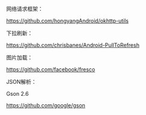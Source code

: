网络请求框架：

https://github.com/hongyangAndroid/okhttp-utils

下拉刷新：

https://github.com/chrisbanes/Android-PullToRefresh

图片加载：

https://github.com/facebook/fresco

JSON解析：

Gson 2.6

https://github.com/google/gson


